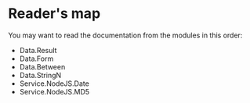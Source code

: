 # Reader's map

You may want to read the documentation from the modules in this order:

- Data.Result
- Data.Form
- Data.Between
- Data.StringN
- Service.NodeJS.Date
- Service.NodeJS.MD5

